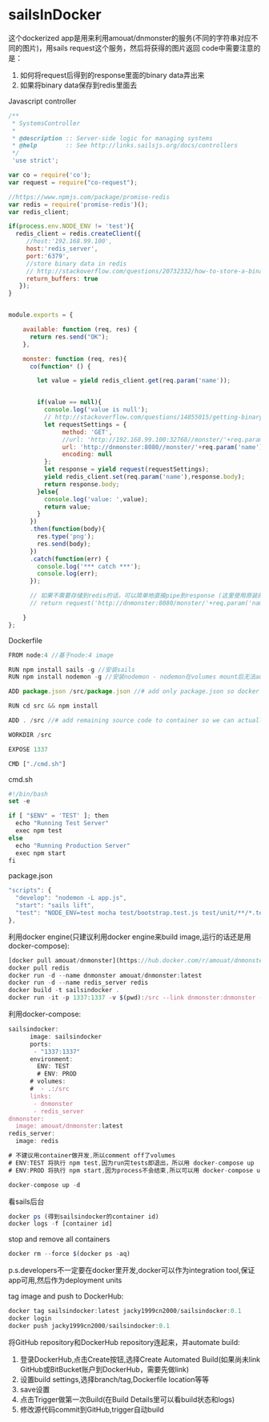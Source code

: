 # sailsInDocker

这个dockerized app是用来利用amouat/dnmonster的服务(不同的字符串对应不同的图片)，用sails request这个服务，然后将获得的图片返回
code中需要注意的是：

1. 如何将request后得到的response里面的binary data弄出来
2. 如果将binary data保存到redis里面去

Javascript controller

```javascript
/**
 * SystemsController
 *
 * @description :: Server-side logic for managing systems
 * @help        :: See http://links.sailsjs.org/docs/controllers
 */
 'use strict';

var co = require('co');
var request = require("co-request");

//https://www.npmjs.com/package/promise-redis
var redis = require('promise-redis')();
var redis_client;

if(process.env.NODE_ENV != 'test'){
  redis_client = redis.createClient({
     //host:'192.168.99.100',
     host:'redis_server',
     port:'6379',
     //store binary data in redis
     // http://stackoverflow.com/questions/20732332/how-to-store-a-binary-object-in-redis-using
     return_buffers: true
   });
}


module.exports = {

    available: function (req, res) {
      return res.send("OK");
    },

    monster: function (req, res){
      co(function* () {

        let value = yield redis_client.get(req.param('name'));


        if(value == null){
          console.log('value is null');
          // http://stackoverflow.com/questions/14855015/getting-binary-content-in-node-js-using-request
          let requestSettings = {
               method: 'GET',
               //url: 'http://192.168.99.100:32768//monster/'+req.param('name')+'?size=80',
               url: 'http://dnmonster:8080//monster/'+req.param('name')+'?size=80',
               encoding: null
          };
          let response = yield request(requestSettings);
          yield redis_client.set(req.param('name'),response.body);
          return response.body;
        }else{
          console.log('value: ',value);
          return value;
        }
      })
      .then(function(body){
        res.type('png');
        res.send(body);
      })
      .catch(function(err) {
        console.log('*** catch ***');
        console.log(err);
      });

      // 如果不需要存储到redis的话，可以简单地直接pipe到response (这里使用原装的request)
      // return request('http://dnmonster:8080/monster/'+req.param('name')+'?size=80').pipe(res);

    }
};
```

Dockerfile
```javascript
FROM node:4 //基于node:4 image

RUN npm install sails -g //安装sails
RUN npm install nodemon -g //安装nodemon - nodemon在volumes mount后无法auto-refresh(http://www.ybrikman.com/writing/2015/05/19/docker-osx-dev/)

ADD package.json /src/package.json //# add only package.json so docker uses the cache to build image except when a dependency has changed

RUN cd src && npm install

ADD . /src //# add remaining source code to container so we can actually run the app

WORKDIR /src

EXPOSE 1337

CMD ["./cmd.sh"]
```

cmd.sh
```javascript
#!/bin/bash
set -e

if [ "$ENV" = 'TEST' ]; then
  echo "Running Test Server"
  exec npm test
else
  echo "Running Production Server"
  exec npm start
fi
```

package.json
```javascript
"scripts": {
  "develop": "nodemon -L app.js",
  "start": "sails lift",
  "test": "NODE_ENV=test mocha test/bootstrap.test.js test/unit/**/*.test.js"
},
```

利用docker engine(只建议利用docker engine来build image,运行的话还是用docker-compose):
```javascript
[docker pull amouat/dnmonster](https://hub.docker.com/r/amouat/dnmonster/)
docker pull redis
docker run -d --name dnmonster amouat/dnmonster:latest
docker run -d --name redis_server redis
docker build -t sailsindocker .
docker run -it -p 1337:1337 -v $(pwd):/src --link dnmonster:dnmonster --link redis:redis_server --rm sailsindocker
```

利用docker-compose:

```javascript
sailsindocker:
      image: sailsindocker
      ports:
       - "1337:1337"
      environment:
        ENV: TEST
        # ENV: PROD
      # volumes:
      #  - .:/src
      links:
       - dnmonster
       - redis_server
dnmonster:
  image: amouat/dnmonster:latest
redis_server:
  image: redis

# 不建议用container做开发,所以comment off了volumes
# ENV:TEST 将执行 npm test,因为run完tests即退出，所以用 docker-compose up
# ENV:PROD 将执行 npm start,因为process不会结束,所以可以用 docker-compose up -d 在后台执行
```

```javascript
docker-compose up -d
```

看sails后台
```javascript
docker ps (得到sailsindocker的container id)
docker logs -f [container id]
```

stop and remove all containers
```javascript
docker rm --force $(docker ps -aq)
```

p.s.developers不一定要在docker里开发,docker可以作为integration tool,保证app可用,然后作为deployment units

tag image and push to DockerHub:
```javascript
docker tag sailsindocker:latest jacky1999cn2000/sailsindocker:0.1
docker login
docker push jacky1999cn2000/sailsindocker:0.1
```

将GitHub repository和DockerHub repository连起来，并automate build:

1. 登录DockerHub,点击Create按钮,选择Create Automated Build(如果尚未link GitHub或BitBucket账户到DockerHub，需要先做link)
2. 设置build settings,选择branch/tag,Dockerfile location等等
3. save设置
4. 点击Trigger做第一次Build(在Build Details里可以看build状态和logs)
5. 修改源代码commit到GitHub,trigger自动build
